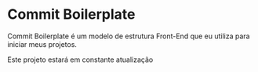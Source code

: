 # Commit Boilerplate

Commit Boilerplate é um modelo de estrutura Front-End que eu utiliza para iniciar meus projetos.

Este projeto estará em constante atualização

